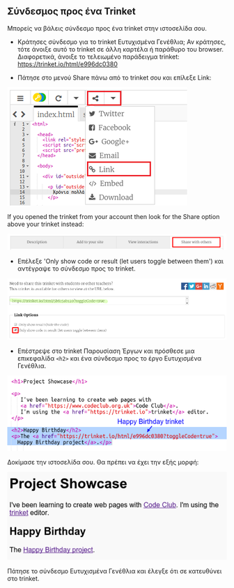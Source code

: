 ## Σύνδεσμος προς ένα Trinket

Μπορείς να βάλεις σύνδεσμο προς ένα trinket στην ιστοσελίδα σου. 

+ Κράτησες σύνδεσμο για το trinket Ευτυχισμένα Γενέθλια; Αν κράτησες, τότε άνοιξε αυτό το trinket σε άλλη καρτέλα ή παράθυρο του browser. Διαφορετικά, άνοιξε το τελειωμένο παράδειγμα trinket: <https://trinket.io/html/e996dc0380>

+ Πάτησε στο μενού Share πάνω από το trinket σου και επίλεξε Link:

![screenshot](images/showcase-share1.png)

If you opened the trinket from your account then look for the Share option above your trinket instead:

![screenshot](images/showcase-share2.png)

+ Επέλεξε 'Only show code or result (let users toggle between them') και αντέγραψε το σύνδεσμο προς το trinket. 

![screenshot](images/showcase-get-link.png)

+ Επέστρεψε στο trinket Παρουσίαση Έργων και πρόσθεσε μια επικεφαλίδα `<h2>` και ένα σύνδεσμο προς το έργο Ευτυχισμένα Γενέθλια.

![screenshot](images/showcase-link-trinket.png)

Δοκίμασε την ιστοσελίδα σου. Θα πρέπει να έχει την εξής μορφή:

![screenshot](images/showcase-link-output.png)

Πάτησε το σύνδεσμο Ευτυχισμένα Γενέθλια και έλεγξε ότι σε κατευθύνει στο trinket.